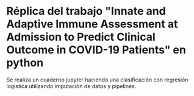 # Réplica del trabajo "Innate and Adaptive Immune Assessment at Admission to Predict Clinical Outcome in COVID-19 Patients" en python

Se realiza un cuaderno jupyter haciendo una clasificación con regresión logística utilizando imputación de datos y pipelines.
